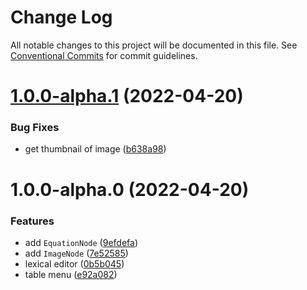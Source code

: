 # Change Log

All notable changes to this project will be documented in this file.
See [Conventional Commits](https://conventionalcommits.org) for commit guidelines.

# [1.0.0-alpha.1](https://github.com/li-yechao/paper/compare/@paper/lexical@1.0.0-alpha.0...@paper/lexical@1.0.0-alpha.1) (2022-04-20)

### Bug Fixes

- get thumbnail of image ([b638a98](https://github.com/li-yechao/paper/commit/b638a980728650a4ba2a7a420a932ec78e122f90))

# 1.0.0-alpha.0 (2022-04-20)

### Features

- add `EquationNode` ([9efdefa](https://github.com/li-yechao/paper/commit/9efdefa32e07187be6496118f9929b8f83853a5e))
- add `ImageNode` ([7e52585](https://github.com/li-yechao/paper/commit/7e52585d54884c83c46d6e0e5344228317647992))
- lexical editor ([0b5b045](https://github.com/li-yechao/paper/commit/0b5b045b14bb69e3373ef98fc4e3ee3dcf13cea9))
- table menu ([e92a082](https://github.com/li-yechao/paper/commit/e92a082a3d731dbf82db376db3f948fcec48a62d))
